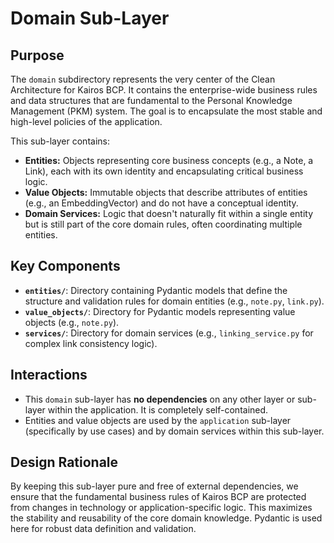 # Domain Sub-Layer

## Purpose

The `domain` subdirectory represents the very center of the Clean Architecture for Kairos BCP. It contains the enterprise-wide business rules and data structures that are fundamental to the Personal Knowledge Management (PKM) system. The goal is to encapsulate the most stable and high-level policies of the application.

This sub-layer contains:
* **Entities:** Objects representing core business concepts (e.g., a Note, a Link), each with its own identity and encapsulating critical business logic.
* **Value Objects:** Immutable objects that describe attributes of entities (e.g., an EmbeddingVector) and do not have a conceptual identity.
* **Domain Services:** Logic that doesn't naturally fit within a single entity but is still part of the core domain rules, often coordinating multiple entities.

## Key Components

* **`entities/`**: Directory containing Pydantic models that define the structure and validation rules for domain entities (e.g., `note.py`, `link.py`).
* **`value_objects/`**: Directory for Pydantic models representing value objects (e.g., `note.py`).
* **`services/`**: Directory for domain services (e.g., `linking_service.py` for complex link consistency logic).

## Interactions

* This `domain` sub-layer has **no dependencies** on any other layer or sub-layer within the application. It is completely self-contained.
* Entities and value objects are used by the `application` sub-layer (specifically by use cases) and by domain services within this sub-layer.

## Design Rationale

By keeping this sub-layer pure and free of external dependencies, we ensure that the fundamental business rules of Kairos BCP are protected from changes in technology or application-specific logic. This maximizes the stability and reusability of the core domain knowledge. Pydantic is used here for robust data definition and validation.
